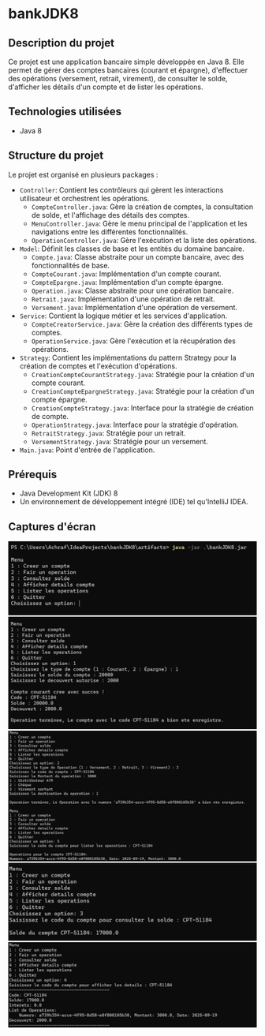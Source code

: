 # bankJDK8

## Description du projet

Ce projet est une application bancaire simple développée en Java 8. Elle permet de gérer des comptes bancaires (courant et épargne), d'effectuer des opérations (versement, retrait, virement), de consulter le solde, d'afficher les détails d'un compte et de lister les opérations.

## Technologies utilisées

*   Java 8

## Structure du projet

Le projet est organisé en plusieurs packages :

*   `Controller`: Contient les contrôleurs qui gèrent les interactions utilisateur et orchestrent les opérations.
    *   `CompteController.java`: Gère la création de comptes, la consultation de solde, et l'affichage des détails des comptes.
    *   `MenuController.java`: Gère le menu principal de l'application et les navigations entre les différentes fonctionnalités.
    *   `OperationController.java`: Gère l'exécution et la liste des opérations.
*   `Model`: Définit les classes de base et les entités du domaine bancaire.
    *   `Compte.java`: Classe abstraite pour un compte bancaire, avec des fonctionnalités de base.
    *   `CompteCourant.java`: Implémentation d'un compte courant.
    *   `CompteEpargne.java`: Implémentation d'un compte épargne.
    *   `Operation.java`: Classe abstraite pour une opération bancaire.
    *   `Retrait.java`: Implémentation d'une opération de retrait.
    *   `Versement.java`: Implémentation d'une opération de versement.
*   `Service`: Contient la logique métier et les services d'application.
    *   `CompteCreatorService.java`: Gère la création des différents types de comptes.
    *   `OperationService.java`: Gère l'exécution et la récupération des opérations.
*   `Strategy`: Contient les implémentations du pattern Strategy pour la création de comptes et l'exécution d'opérations.
    *   `CreationCompteCourantStrategy.java`: Stratégie pour la création d'un compte courant.
    *   `CreationCompteEpargneStrategy.java`: Stratégie pour la création d'un compte épargne.
    *   `CreationCompteStrategy.java`: Interface pour la stratégie de création de compte.
    *   `OperationStrategy.java`: Interface pour la stratégie d'opération.
    *   `RetraitStrategy.java`: Stratégie pour un retrait.
    *   `VersementStrategy.java`: Stratégie pour un versement.
*   `Main.java`: Point d'entrée de l'application.

## Prérequis

*   Java Development Kit (JDK) 8
*   Un environnement de développement intégré (IDE) tel qu'IntelliJ IDEA.

## Captures d'écran

![img.png](Docs/Capture.png)
![img_1.png](Docs/Capture_1.png)
![img_2.png](Docs/Capture_2.png)
![img_3.png](Docs/Capture_3.png)
![img_4.png](Docs/Capture_4.png)